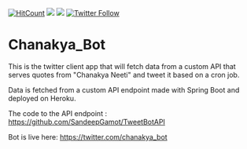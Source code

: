 
[![HitCount](http://hits.dwyl.com/SandeepGamot/Chanakya_Bot.svg)](http://hits.dwyl.com/SandeepGamot/Chanakya_Bot)
<img src="https://img.shields.io/badge/made%20with%20-python-brightgreen?style=flat-square.svg">
<img src="https://heroku-badge.herokuapp.com/?app=io-stabcode-tweet-bot">
[![Twitter Follow](https://img.shields.io/twitter/follow/chanakya_bot?label=Follow%20The%20Bot)](https://twitter.com/chanakya_bot)

# Chanakya_Bot
This is the twitter client app that will fetch data from a custom API that serves quotes from "Chanakya Neeti" and tweet it based on a cron job.


Data is fetched from a custom API endpoint made with Spring Boot and deployed on Heroku.

The code to the API endpoint : https://github.com/SandeepGamot/TweetBotAPI


Bot is live here: https://twitter.com/chanakya_bot
